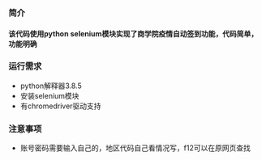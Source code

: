 ### 简介
#### 该代码使用python selenium模块实现了商学院疫情自动签到功能，代码简单，功能明确
### 运行需求
* python解释器3.8.5
* 安装selenium模块
* 有chromedriver驱动支持
### 注意事项
+ 账号密码需要输入自己的，地区代码自己看情况写，f12可以在原网页查找
